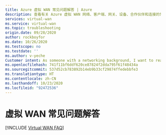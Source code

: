 ```yaml
---
title: Azure 虚拟 WAN 常见问题解答 | Azure
description: 查看有关 Azure 虚拟 WAN 网络、客户端、网关、设备、合作伙伴和连接的常见问题解答。
services: virtual-wan
ms.service: virtual-wan
ms.topic: troubleshooting
origin.date: 09/28/2020
author: rockboyfor
ms.date: 10/26/2020
ms.testscope: no
ms.testdate: ''
ms.author: v-yeche
Customer intent: As someone with a networking background, I want to read more details about Virtual WAN in a FAQ format.
ms.openlocfilehash: 741f11bf6ddf620ce87824f2dda795f61f48434a
ms.sourcegitcommit: 537d52cb783892b14eb9b33cf29874ffedebbfe3
ms.translationtype: HT
ms.contentlocale: zh-CN
ms.lasthandoff: 10/23/2020
ms.locfileid: "92472536"
---
```

# <a name="virtual-wan-faq"></a>虚拟 WAN 常见问题解答

[!INCLUDE [Virtual WAN FAQ](../../includes/virtual-wan-faq-include.md)]

<!-- Update_Description: update meta properties, wording update, update link -->